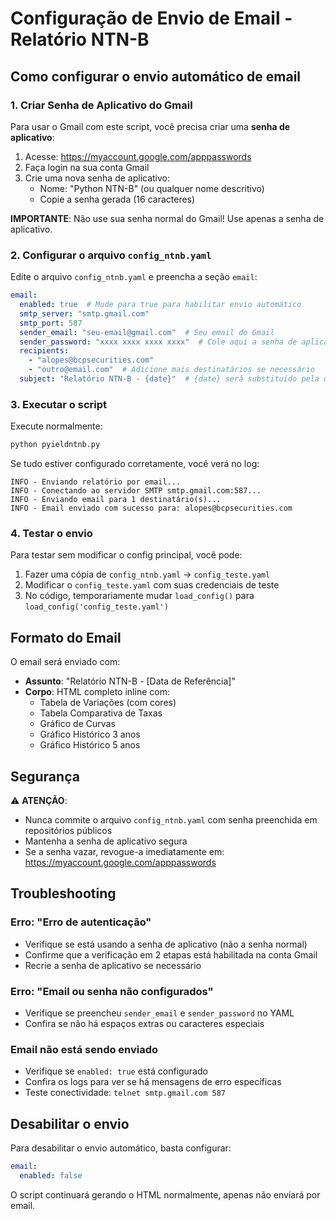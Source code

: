 # Configuração de Envio de Email - Relatório NTN-B

## Como configurar o envio automático de email

### 1. Criar Senha de Aplicativo do Gmail

Para usar o Gmail com este script, você precisa criar uma **senha de aplicativo**:

1. Acesse: https://myaccount.google.com/apppasswords
2. Faça login na sua conta Gmail
3. Crie uma nova senha de aplicativo:
   - Nome: "Python NTN-B" (ou qualquer nome descritivo)
   - Copie a senha gerada (16 caracteres)

**IMPORTANTE**: Não use sua senha normal do Gmail! Use apenas a senha de aplicativo.

### 2. Configurar o arquivo `config_ntnb.yaml`

Edite o arquivo `config_ntnb.yaml` e preencha a seção `email`:

```yaml
email:
  enabled: true  # Mude para true para habilitar envio automático
  smtp_server: "smtp.gmail.com"
  smtp_port: 587
  sender_email: "seu-email@gmail.com"  # Seu email do Gmail
  sender_password: "xxxx xxxx xxxx xxxx"  # Cole aqui a senha de aplicativo de 16 dígitos
  recipients:
    - "alopes@bcpsecurities.com"
    - "outro@email.com"  # Adicione mais destinatários se necessário
  subject: "Relatório NTN-B - {date}"  # {date} será substituído pela data de referência
```

### 3. Executar o script

Execute normalmente:

```bash
python pyieldntnb.py
```

Se tudo estiver configurado corretamente, você verá no log:

```
INFO - Enviando relatório por email...
INFO - Conectando ao servidor SMTP smtp.gmail.com:587...
INFO - Enviando email para 1 destinatário(s)...
INFO - Email enviado com sucesso para: alopes@bcpsecurities.com
```

### 4. Testar o envio

Para testar sem modificar o config principal, você pode:

1. Fazer uma cópia de `config_ntnb.yaml` → `config_teste.yaml`
2. Modificar o `config_teste.yaml` com suas credenciais de teste
3. No código, temporariamente mudar `load_config()` para `load_config('config_teste.yaml')`

## Formato do Email

O email será enviado com:

- **Assunto**: "Relatório NTN-B - [Data de Referência]"
- **Corpo**: HTML completo inline com:
  - Tabela de Variações (com cores)
  - Tabela Comparativa de Taxas
  - Gráfico de Curvas
  - Gráfico Histórico 3 anos
  - Gráfico Histórico 5 anos

## Segurança

⚠️ **ATENÇÃO**:
- Nunca commite o arquivo `config_ntnb.yaml` com senha preenchida em repositórios públicos
- Mantenha a senha de aplicativo segura
- Se a senha vazar, revogue-a imediatamente em: https://myaccount.google.com/apppasswords

## Troubleshooting

### Erro: "Erro de autenticação"
- Verifique se está usando a senha de aplicativo (não a senha normal)
- Confirme que a verificação em 2 etapas está habilitada na conta Gmail
- Recrie a senha de aplicativo se necessário

### Erro: "Email ou senha não configurados"
- Verifique se preencheu `sender_email` e `sender_password` no YAML
- Confira se não há espaços extras ou caracteres especiais

### Email não está sendo enviado
- Verifique se `enabled: true` está configurado
- Confira os logs para ver se há mensagens de erro específicas
- Teste conectividade: `telnet smtp.gmail.com 587`

## Desabilitar o envio

Para desabilitar o envio automático, basta configurar:

```yaml
email:
  enabled: false
```

O script continuará gerando o HTML normalmente, apenas não enviará por email.
